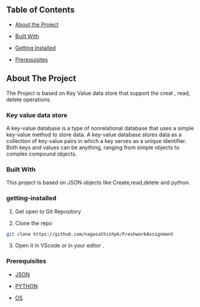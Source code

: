 ## Table of Contents

- [About the Project](#about-the-project)

- [Built With](#built-with)

- [Getting Installed](#getting-installed)

- [Prerequisites](#prerequisites)



<!-- ABOUT THE PROJECT -->

## About The Project
The Project is based on Key Value data store that support the creat , read, delete operations.

### Key value data store
A key-value database is a type of nonrelational database that uses a simple key-value method to store data. A key-value database stores data as a collection of key-value pairs in which a key serves as a unique identifier. Both keys and values can be anything, ranging from simple objects to complex compound objects.

### Built With
This project is based on JSON objects like Create,read,delete  and python.

### getting-installed
1. Get open to Git Repository

2. Clone the repo
```sh
git clone https://github.com/nagasathishpk/FreshworkAssignment
```
3. Open it in VScode or in your editor .

### Prerequisites
- [JSON](#JSON)

- [PYTHON](#PYTHON)

- [OS](OS)




